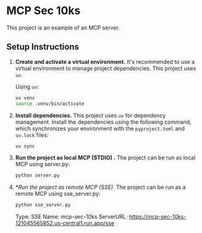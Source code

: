 # MCP Sec 10ks 

This project is an example of an MCP server.

## Setup Instructions

1.  **Create and activate a virtual environment.**
    It's recommended to use a virtual environment to manage project dependencies. This project uses `uv`.

    Using `uv`:
    ```bash
    uv venv
    source .venv/bin/activate
    ```

2.  **Install dependencies.**
    This project uses `uv` for dependency management. Install the dependencies using the following command, which synchronizes your environment with the `pyproject.toml` and `uv.lock` files:
    ```bash
    uv sync
    ```

3.  **Run the project as local MCP (STDIO) .**
    The project can be run as local MCP using server.py:
    ```bash
    python server.py
    ```

4.  **Run the project as remote MCP (SSE).*
    The project can be run as a remote MCP using sse_server.py:
    ```bash
    python sse_server.py
    ```

    Type: SSE
    Name: mcp-sec-10ks
    ServerURL: https://mcp-sec-10ks-121045565852.us-central1.run.app/sse  
